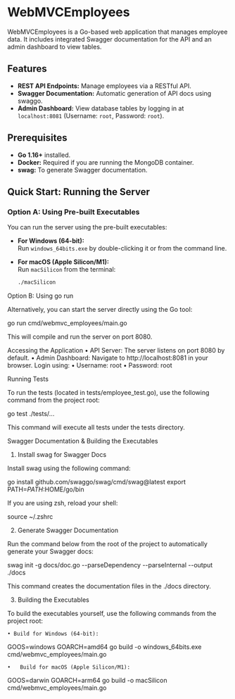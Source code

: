 # WebMVCEmployees

WebMVCEmployees is a Go-based web application that manages employee data. It includes integrated Swagger documentation for the API and an admin dashboard to view tables.

## Features

- **REST API Endpoints:** Manage employees via a RESTful API.
- **Swagger Documentation:** Automatic generation of API docs using swaggo.
- **Admin Dashboard:** View database tables by logging in at `localhost:8081` (Username: `root`, Password: `root`).

## Prerequisites

- **Go 1.16+** installed.
- **Docker:** Required if you are running the MongoDB container.
- **swag:** To generate Swagger documentation.

## Quick Start: Running the Server

### Option A: Using Pre-built Executables

You can run the server using the pre-built executables:

- **For Windows (64-bit):**  
  Run `windows_64bits.exe` by double-clicking it or from the command line.

- **For macOS (Apple Silicon/M1):**  
  Run `macSilicon` from the terminal:

  ```bash
  ./macSilicon
  ```

Option B: Using go run

Alternatively, you can start the server directly using the Go tool:

go run cmd/webmvc_employees/main.go

This will compile and run the server on port 8080.

Accessing the Application
• API Server: The server listens on port 8080 by default.
• Admin Dashboard:
Navigate to http://localhost:8081 in your browser.
Login using:
• Username: root
• Password: root

Running Tests

To run the tests (located in tests/employee_test.go), use the following command from the project root:

go test ./tests/...

This command will execute all tests under the tests directory.

Swagger Documentation & Building the Executables

1. Install swag for Swagger Docs

Install swag using the following command:

go install github.com/swaggo/swag/cmd/swag@latest
export PATH=$PATH:$HOME/go/bin

If you are using zsh, reload your shell:

source ~/.zshrc

2. Generate Swagger Documentation

Run the command below from the root of the project to automatically generate your Swagger docs:

swag init -g docs/doc.go --parseDependency --parseInternal --output ./docs

This command creates the documentation files in the ./docs directory.

3. Building the Executables

To build the executables yourself, use the following commands from the project root:

    • Build for Windows (64-bit):

GOOS=windows GOARCH=amd64 go build -o windows_64bits.exe cmd/webmvc_employees/main.go

    •	Build for macOS (Apple Silicon/M1):

GOOS=darwin GOARCH=arm64 go build -o macSilicon cmd/webmvc_employees/main.go
